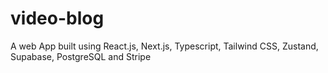 # video-blog
A web App built using React.js, Next.js, Typescript, Tailwind CSS, Zustand, Supabase, PostgreSQL and Stripe
